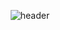 <div align="center">

![header](https://capsule-render.vercel.app/api?type=waving&height=150&color=02a9f7&text=asdf37846&fontAlign=70&fontColor=ffffff&fontSize=50)
</div>
